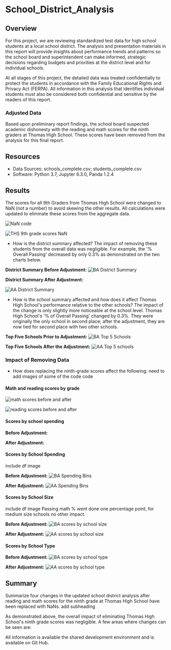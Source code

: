 # School_District_Analysis


## Overview

For this project, we are reviewing standardized test data for high school students at a local school district. The analysis and presentation materials in this report will provide insights about performance trends and patterns so the school board and superintendent  can make informed, strategic decisions regarding  budgets and priorities at the district level and for individual  schools. 

At all stages of this project, the detailed data was treated confidentially to protect the students in accordance with the Family Educational Rights and Privacy Act (FERPA). All information in this analysis that identifies individual students must also be considered both confidential and sensitive by the readers of this report.   

### Adjusted Data
Based upon preliminary report findings, the school board suspected academic dishonesty with the reading and math scores for the ninth graders at Thomas High School. These scores have been removed from the analysis for this final report. 

## Resources
- Data Sources: schools_complete.csv; students_complete.csv
- Software: Python 3.7, Jupyter 6.3.0, Panda 1.2.4

## Results
The scores for all 9th Graders from Thomas High School were changed to NaN (not a number) to avoid skewing the other results. All calculations were updated to eliminate these scores from the aggregate data. 

![NaN code](https://user-images.githubusercontent.com/90162669/138533827-287dd12e-11ae-4478-802d-00303fc20364.png)

![THS 9th grade scores NaN](https://user-images.githubusercontent.com/90162669/137651818-8d0e53ba-d4ab-455a-9e2e-39d07b01bf9b.png)

- How is the district summary affected?
The impact of removing these students from the overall data was negligible. For example, the '% Overall Passing' decreased by only 0.3% as demonstrated  on the two charts below. 

**District Summary Before Adjustment:**
![BA District Summary](https://user-images.githubusercontent.com/90162669/138365206-b02b7b8b-7644-4db5-9d5a-da8207d8bc3c.png)


**District Summary After Adjustment:**

![AA District Summary](https://user-images.githubusercontent.com/90162669/138365232-a9442985-ab35-4849-b831-7e05b1b78ae1.png)


- How is the school summary affected and how does it affect Thomas High School's performance relative to the other schools?
The impact of the change is only slightly more noticeable  at the school level. Thomas High School's '% of Overall Passing' changed by 0.3%.  They were originally the only school in second place;  after the adjustment, they are now tied for second place with two other schools. 

**Top Five Schools Prior to Adjustment:**
![BA Top 5 Schools](https://user-images.githubusercontent.com/90162669/138364802-c966e960-295b-42b6-ad18-66f842ee7be6.png)


**Top Five Schools After the Adjustment:**
![AA Top 5 schools](https://user-images.githubusercontent.com/90162669/138364782-8d7172a3-0837-46d9-9a55-6026d1376880.png)


### Impact of Removing Data
- How does replacing the ninth-grade scores affect the following:
need to add images of some of the code code


#### Math and reading scores by grade


![math scores before and after](https://user-images.githubusercontent.com/90162669/138534994-6f8875a0-a630-45d3-bcc1-3bb6786f707e.png)




![reading scores before and after](https://user-images.githubusercontent.com/90162669/138535054-2947d81f-3082-42ff-b50d-040d76ccb58e.png)



#### Scores by school spending

**Before Adjustment:**


**After Adjustment:**

#### Scores by School Spending
include df image

**Before Adjustment:**
![BA Spending Bins](https://user-images.githubusercontent.com/90162669/138526015-cc603467-2671-4c1b-a450-b73c433de43f.png)


**After Adjustment:**
![AA Spending Bins](https://user-images.githubusercontent.com/90162669/138526032-f41711a3-a761-4c11-8730-ac2069234e71.png)


#### Scores by School Size
include df image   Passing math % went done one percentage point, for medium size schools no other impact. 

**Before Adjustment:**
![BA scores by school size](https://user-images.githubusercontent.com/90162669/138526833-4f7bd9b2-a1f8-42ff-8ed7-87957f298e9f.png)


**After Adjustment:**
![AA scores by school size](https://user-images.githubusercontent.com/90162669/138526841-9f5a2184-941c-4a81-a8a9-38ab92c6780b.png)


#### Scores by School Type

**Before Adjustment:**
![BA scores by school type](https://user-images.githubusercontent.com/90162669/138527523-6ac37fdc-1b44-47cf-8844-6bdc844f6f65.png)


**After Adjustment:**
![AA scores by school type](https://user-images.githubusercontent.com/90162669/138527515-a55e0b5c-ff66-4a64-9ff9-b397024be177.png)



## Summary
Summarize four changes in the updated school district analysis after reading and math scores for the ninth grade at Thomas High School have been replaced with NaNs.
add subheading 

As demonstrated above, the overall impact of eliminating Thomas High School's ninth grade scores was negligible. A few areas where changes can be seen are: 



All information is available the shared development environment and is available on Git Hub.

